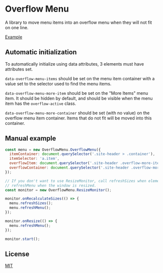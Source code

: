 # Overflow Menu

A library to move menu items into an overflow menu when they will not fit on one line.

[Example](https://codepen.io/ebp/pen/pojMEXo)


## Automatic initialization

To automatically initialize using data attributes, 3 elements must have attributes set.

`data-overflow-menu-items` should be set on the menu item container with a value set to the selector used to find the menu items.
 
`data-overflow-menu-more-item` should be set on the "More Items" menu item.  It should be hidden by
default, and should be visible when the menu item has the `overflow-active` class.

`data-overflow-menu-more-container` should be set (with no value) on the overflow menu item container.  Items that do not fit will be moved into this container.


## Manual example


```javascript
const menu = new OverflowMenu.OverflowMenu({
  itemContainer: document.querySelector('.site-header > .container'),
  itemSelector: 'a.item',
  overflowItem: document.querySelector('.site-header .overflow-more-items'),
  overflowContainer: document.querySelector('.site-header .overflow-more-items .dropdown-menu'),
});

// If you don't want to use ResizeMonitor, call refreshSizes when elements are loaded and
// refreshMenu when the window is resized.
const monitor = new OverflowMenu.ResizeMonitor();

monitor.onRecalculateSizes(() => {
  menu.refreshSizes();
  menu.refreshMenu();
});

monitor.onResize(() => {
  menu.refreshMenu();
});

monitor.start();
```


## License

[MIT](https://opensource.org/licenses/MIT)
